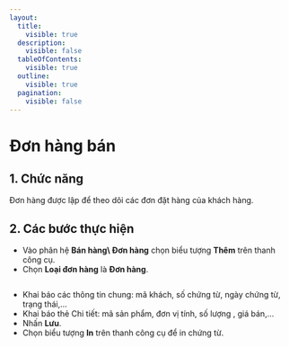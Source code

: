 ```yaml
---
layout:
  title:
    visible: true
  description:
    visible: false
  tableOfContents:
    visible: true
  outline:
    visible: true
  pagination:
    visible: false
---
```


# Đơn hàng bán



## 1.      Chức năng

Đơn hàng được lập để theo dõi các đơn đặt hàng của khách hàng.

## 2.      Các bước thực hiện

* Vào phân hệ **Bán hàng\ Đơn hàng** chọn biểu tượng **Thêm** trên thanh công cụ.
* Chọn **Loại đơn hàng** là **Đơn hàng**.

<figure><img src=".gitbook/assets/sb_image (35).png" alt=""><figcaption></figcaption></figure>

* Khai báo các thông tin chung: mã khách, số chứng từ, ngày chứng từ, trạng thái,…
* Khai báo thẻ Chi tiết: mã sản phẩm, đơn vị tính, số lượng , giá bán,…
* Nhấn **Lưu**.
* Chọn biểu tượng **In** trên thanh công cụ để in chứng từ.
